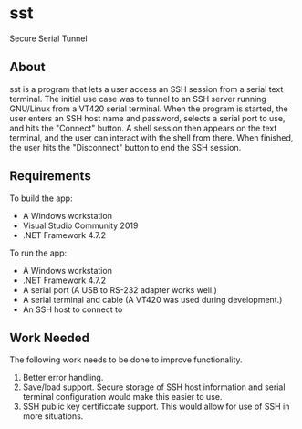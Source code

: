# sst
Secure Serial Tunnel

## About

sst is a program that lets a user access an SSH session from a serial text terminal.
The initial use case was to tunnel to an SSH server running GNU/Linux from a VT420 serial terminal.
When the program is started, the user enters an SSH host name and password, selects a serial port to use, and hits the "Connect" button.
A shell session then appears on the text terminal, and the user can interact with the shell from there.
When finished, the user hits the "Disconnect" button to end the SSH session.

## Requirements

To build the app:
- A Windows workstation
- Visual Studio Community 2019
- .NET Framework 4.7.2

To run the app:
- A Windows workstation
- .NET Framework 4.7.2
- A serial port (A USB to RS-232 adapter works well.)
- A serial terminal and cable (A VT420 was used during development.)
- An SSH host to connect to

## Work Needed

The following work needs to be done to improve functionality.
1. Better error handling.
2. Save/load support.  Secure storage of SSH host information and serial terminal configuration would make this easier to use.
3. SSH public key certificcate support.  This would allow for use of SSH in more situations.
